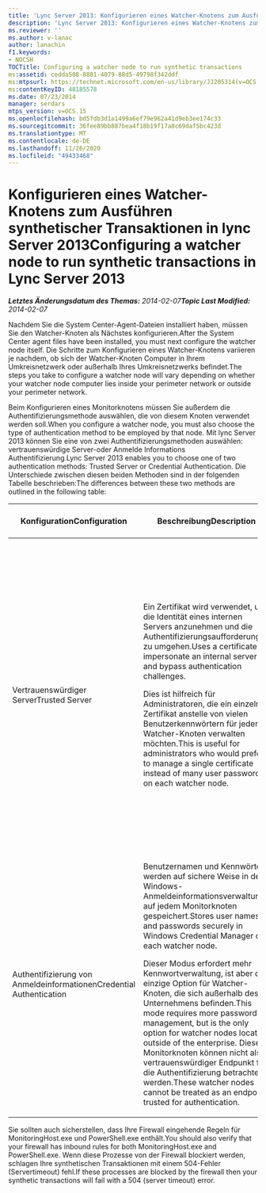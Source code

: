 ```yaml
---
title: 'Lync Server 2013: Konfigurieren eines Watcher-Knotens zum Ausführen synthetischer Transaktionen'
description: 'Lync Server 2013: Konfigurieren eines Watcher-Knotens zum Ausführen synthetischer Transaktionen.'
ms.reviewer: ''
ms.author: v-lanac
author: lanachin
f1.keywords:
- NOCSH
TOCTitle: Configuring a watcher node to run synthetic transactions
ms:assetid: cedda508-8881-4079-88d5-49798f342ddf
ms:mtpsurl: https://technet.microsoft.com/en-us/library/JJ205314(v=OCS.15)
ms:contentKeyID: 48185578
ms.date: 07/23/2014
manager: serdars
mtps_version: v=OCS.15
ms.openlocfilehash: bd5fdb3d1a1499a6ef79e962a41d9eb3ee174c33
ms.sourcegitcommit: 36fee89bb887bea4f18b19f17a8c69daf5bc423d
ms.translationtype: MT
ms.contentlocale: de-DE
ms.lasthandoff: 11/26/2020
ms.locfileid: "49433468"
---
```

# <a name="configuring-a-watcher-node-to-run-synthetic-transactions-in-lync-server-2013"></a><span data-ttu-id="373f1-103">Konfigurieren eines Watcher-Knotens zum Ausführen synthetischer Transaktionen in lync Server 2013</span><span class="sxs-lookup"><span data-stu-id="373f1-103">Configuring a watcher node to run synthetic transactions in Lync Server 2013</span></span>

<div data-xmlns="http://www.w3.org/1999/xhtml">

<div class="topic" data-xmlns="http://www.w3.org/1999/xhtml" data-msxsl="urn:schemas-microsoft-com:xslt" data-cs="https://msdn.microsoft.com/">

<div data-asp="https://msdn2.microsoft.com/asp">



</div>

<div id="mainSection">

<div id="mainBody"><span data-ttu-id="373f1-104">

<span> </span></span><span class="sxs-lookup"><span data-stu-id="373f1-104">

<span> </span></span></span>

<span data-ttu-id="373f1-105">_**Letztes Änderungsdatum des Themas:** 2014-02-07_</span><span class="sxs-lookup"><span data-stu-id="373f1-105">_**Topic Last Modified:** 2014-02-07_</span></span>

<span data-ttu-id="373f1-106">Nachdem Sie die System Center-Agent-Dateien installiert haben, müssen Sie den Watcher-Knoten als Nächstes konfigurieren.</span><span class="sxs-lookup"><span data-stu-id="373f1-106">After the System Center agent files have been installed, you must next configure the watcher node itself.</span></span> <span data-ttu-id="373f1-107">Die Schritte zum Konfigurieren eines Watcher-Knotens variieren je nachdem, ob sich der Watcher-Knoten Computer in Ihrem Umkreisnetzwerk oder außerhalb Ihres Umkreisnetzwerks befindet.</span><span class="sxs-lookup"><span data-stu-id="373f1-107">The steps you take to configure a watcher node will vary depending on whether your watcher node computer lies inside your perimeter network or outside your perimeter network.</span></span>

<span data-ttu-id="373f1-108">Beim Konfigurieren eines Monitorknotens müssen Sie außerdem die Authentifizierungsmethode auswählen, die von diesem Knoten verwendet werden soll.</span><span class="sxs-lookup"><span data-stu-id="373f1-108">When you configure a watcher node, you must also choose the type of authentication method to be employed by that node.</span></span> <span data-ttu-id="373f1-109">Mit lync Server 2013 können Sie eine von zwei Authentifizierungsmethoden auswählen: vertrauenswürdige Server-oder Anmelde Informations Authentifizierung.</span><span class="sxs-lookup"><span data-stu-id="373f1-109">Lync Server 2013 enables you to choose one of two authentication methods: Trusted Server or Credential Authentication.</span></span> <span data-ttu-id="373f1-110">Die Unterschiede zwischen diesen beiden Methoden sind in der folgenden Tabelle beschrieben:</span><span class="sxs-lookup"><span data-stu-id="373f1-110">The differences between these two methods are outlined in the following table:</span></span>


<table>
<colgroup>
<col style="width: 33%" />
<col style="width: 33%" />
<col style="width: 33%" />
</colgroup>
<thead>
<tr class="header">
<th><span data-ttu-id="373f1-111">Konfiguration</span><span class="sxs-lookup"><span data-stu-id="373f1-111">Configuration</span></span></th>
<th><span data-ttu-id="373f1-112">Beschreibung</span><span class="sxs-lookup"><span data-stu-id="373f1-112">Description</span></span></th>
<th><span data-ttu-id="373f1-113">Unterstützte Speicherorte</span><span class="sxs-lookup"><span data-stu-id="373f1-113">Locations Supported</span></span></th>
</tr>
</thead>
<tbody>
<tr class="odd">
<td><p><span data-ttu-id="373f1-114">Vertrauenswürdiger Server</span><span class="sxs-lookup"><span data-stu-id="373f1-114">Trusted Server</span></span></p></td>
<td><p><span data-ttu-id="373f1-115">Ein Zertifikat wird verwendet, um die Identität eines internen Servers anzunehmen und die Authentifizierungsaufforderungen zu umgehen.</span><span class="sxs-lookup"><span data-stu-id="373f1-115">Uses a certificate to impersonate an internal server and bypass authentication challenges.</span></span></p>
<p><span data-ttu-id="373f1-116">Dies ist hilfreich für Administratoren, die ein einzelnes Zertifikat anstelle von vielen Benutzerkennwörtern für jeden Watcher-Knoten verwalten möchten.</span><span class="sxs-lookup"><span data-stu-id="373f1-116">This is useful for administrators who would prefer to manage a single certificate instead of many user passwords on each watcher node.</span></span></p></td>
<td><p><span data-ttu-id="373f1-117">Innerhalb des Unternehmens.</span><span class="sxs-lookup"><span data-stu-id="373f1-117">Inside the enterprise.</span></span></p>
<p><span data-ttu-id="373f1-118">Beachten Sie, dass sich der Watcher-Knoten bei dieser Methode in der gleichen Domäne wie die zu überwachenden Pools befinden muss.</span><span class="sxs-lookup"><span data-stu-id="373f1-118">Note that, with this method, the watcher node must be in the same domain as the pools being monitored.</span></span> <span data-ttu-id="373f1-119">Wenn sich der Watcher-Knoten und die überwachten Pools in verschiedenen Domänen befinden, verwenden Sie stattdessen die Anmelde Informations Authentifizierung.</span><span class="sxs-lookup"><span data-stu-id="373f1-119">If the watcher node and the monitored pools are in different domains, use Credential Authentication instead.</span></span></p></td>
</tr>
<tr class="even">
<td><p><span data-ttu-id="373f1-120">Authentifizierung von Anmeldeinformationen</span><span class="sxs-lookup"><span data-stu-id="373f1-120">Credential Authentication</span></span></p></td>
<td><p><span data-ttu-id="373f1-121">Benutzernamen und Kennwörter werden auf sichere Weise in der Windows-Anmeldeinformationsverwaltung auf jedem Monitorknoten gespeichert.</span><span class="sxs-lookup"><span data-stu-id="373f1-121">Stores user names and passwords securely in Windows Credential Manager on each watcher node.</span></span></p>
<p><span data-ttu-id="373f1-122">Dieser Modus erfordert mehr Kennwortverwaltung, ist aber die einzige Option für Watcher-Knoten, die sich außerhalb des Unternehmens befinden.</span><span class="sxs-lookup"><span data-stu-id="373f1-122">This mode requires more password management, but is the only option for watcher nodes located outside of the enterprise.</span></span> <span data-ttu-id="373f1-123">Diese Monitorknoten können nicht als vertrauenswürdiger Endpunkt für die Authentifizierung betrachtet werden.</span><span class="sxs-lookup"><span data-stu-id="373f1-123">These watcher nodes cannot be treated as an endpoint trusted for authentication.</span></span></p></td>
<td><p><span data-ttu-id="373f1-124">Außerhalb des Unternehmens.</span><span class="sxs-lookup"><span data-stu-id="373f1-124">Outside the enterprise.</span></span></p>
<p><span data-ttu-id="373f1-125">Innerhalb des Unternehmens.</span><span class="sxs-lookup"><span data-stu-id="373f1-125">Inside the enterprise.</span></span></p></td>
</tr>
</tbody>
</table>


<span data-ttu-id="373f1-126">Sie sollten auch sicherstellen, dass Ihre Firewall eingehende Regeln für MonitoringHost.exe und PowerShell.exe enthält.</span><span class="sxs-lookup"><span data-stu-id="373f1-126">You should also verify that your firewall has inbound rules for both MonitoringHost.exe and PowerShell.exe.</span></span> <span data-ttu-id="373f1-127">Wenn diese Prozesse von der Firewall blockiert werden, schlagen Ihre synthetischen Transaktionen mit einem 504-Fehler (Servertimeout) fehl.</span><span class="sxs-lookup"><span data-stu-id="373f1-127">If these processes are blocked by the firewall then your synthetic transactions will fail with a 504 (server timeout) error.</span></span>

<span data-ttu-id="373f1-128"></div>

<span> </span>

</div>

</div>

</span><span class="sxs-lookup"><span data-stu-id="373f1-128"></div>

<span> </span>

</div>

</div>

</span></span></div>

